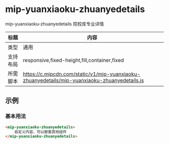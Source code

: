 # mip-yuanxiaoku-zhuanyedetails

mip-yuanxiaoku-zhuanyedetails 院校库专业详情

标题|内容
----|----
类型|通用
支持布局|responsive,fixed-height,fill,container,fixed
所需脚本|https://c.mipcdn.com/static/v1/mip-yuanxiaoku-zhuanyedetails/mip-yuanxiaoku-zhuanyedetails.js

## 示例

### 基本用法
```html
<mip-yuanxiaoku-zhuanyedetails>
    自定义内容，可以嵌套其他组件
</mip-yuanxiaoku-zhuanyedetails>
```



